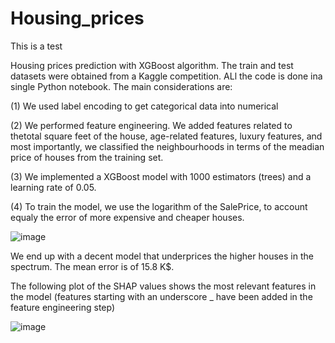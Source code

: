 # Housing_prices

This is a test

Housing prices prediction with XGBoost algorithm. The train and test datasets were obtained from a Kaggle competition. ALl the code is done ina  single Python notebook. The main considerations are:

  (1) We used label encoding to get categorical data into numerical

  (2) We performed feature engineering. We added features related to thetotal square feet of the house, age-related features, luxury features, and most importantly, we classified the neighbourhoods in terms of the meadian price of houses from the training set.

  (3) We implemented a XGBoost model with 1000 estimators (trees) and a learning rate of 0.05.

  (4) To train the model, we use the logarithm of the SalePrice, to account equaly the error of more expensive and cheaper houses.

![image](https://github.com/user-attachments/assets/0615b2ac-2572-4f19-aeb0-2bf47fb5d7c7)

We end up with a decent model that underprices the higher houses in the spectrum. The mean error is of 15.8 K$.

The following plot of the SHAP values shows the most relevant features in the model (features starting with an underscore _ have been added in the feature engineering step)

![image](https://github.com/user-attachments/assets/f74521c6-4e9e-40f7-a34f-ca852c696dbe)
